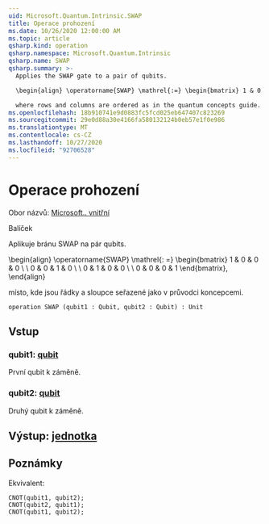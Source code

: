 ```yaml
---
uid: Microsoft.Quantum.Intrinsic.SWAP
title: Operace prohození
ms.date: 10/26/2020 12:00:00 AM
ms.topic: article
qsharp.kind: operation
qsharp.namespace: Microsoft.Quantum.Intrinsic
qsharp.name: SWAP
qsharp.summary: >-
  Applies the SWAP gate to a pair of qubits.

  \begin{align} \operatorname{SWAP} \mathrel{:=} \begin{bmatrix} 1 & 0 & 0 & 0 \\\\ 0 & 0 & 1 & 0 \\\\ 0 & 1 & 0 & 0 \\\\ 0 & 0 & 0 & 1 \end{bmatrix}, \end{align}

  where rows and columns are ordered as in the quantum concepts guide.
ms.openlocfilehash: 18b910741e9d0883fc5fcd025eb647407c823269
ms.sourcegitcommit: 29e0d88a30e4166fa580132124b0eb57e1f0e986
ms.translationtype: MT
ms.contentlocale: cs-CZ
ms.lasthandoff: 10/27/2020
ms.locfileid: "92706528"
---
```

# <a name="swap-operation"></a>Operace prohození

Obor názvů: [Microsoft.. vnitřní](xref:Microsoft.Quantum.Intrinsic)

Balíček [](https://nuget.org/packages/)


Aplikuje bránu SWAP na pár qubits.

\begin{align} \operatorname{SWAP} \mathrel{: =} \begin{bmatrix} 1 & 0 & 0 & 0 \\ \\ 0 & 0 & 1 & 0 \\ \\ 0 & 1 & 0 & 0 \\ \\ 0 & 0 & 0 & 1 \end{bmatrix}, \end{align}

místo, kde jsou řádky a sloupce seřazené jako v průvodci koncepcemi.

```qsharp
operation SWAP (qubit1 : Qubit, qubit2 : Qubit) : Unit
```


## <a name="input"></a>Vstup

### <a name="qubit1--qubit"></a>qubit1: [qubit](xref:microsoft.quantum.lang-ref.qubit)

První qubit k záměně.


### <a name="qubit2--qubit"></a>qubit2: [qubit](xref:microsoft.quantum.lang-ref.qubit)

Druhý qubit k záměně.



## <a name="output--unit"></a>Výstup: [jednotka](xref:microsoft.quantum.lang-ref.unit)



## <a name="remarks"></a>Poznámky

Ekvivalent:

```qsharp
CNOT(qubit1, qubit2);
CNOT(qubit2, qubit1);
CNOT(qubit1, qubit2);
```